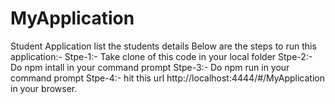 # MyApplication
Student Application list the students details
Below are the steps to run this application:-
Stpe-1:- Take clone of this code in your local folder
Stpe-2:- Do npm intall in your command prompt
Stpe-3:- Do npm run in your command prompt
Stpe-4:- hit this url http://localhost:4444/#/MyApplication in your browser.
